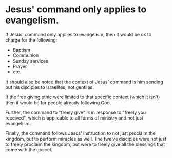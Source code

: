 
# Jesus' command only applies to evangelism.

If Jesus' command only applies to evangelism, then it would be ok to charge for the following:

 * Baptism
 * Communion
 * Sunday services
 * Prayer
 * etc.

It should also be noted that the context of Jesus' command is him sending out his disciples to Israelites, not gentiles:

<BibleQuote passage='Matt 10:5-8'></BibleQuote>

If the free giving ethic were limited to that specific context (which it isn't) then it would be for people already following God.

Further, the command to "freely give" is in response to "freely you received", which is applicable to all forms of ministry and not just evangelism.

Finally, the command follows Jesus' instruction to not just proclaim the kingdom, but to perform miracles as well. The twelve disciples were not just to freely proclaim the kingdom, but were to freely give all the blessings that come with the gospel.
